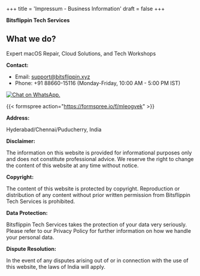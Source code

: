 +++
title = 'Impressum - Business Information'
draft = false
+++

**Bitsflippin Tech Services**

## What we do? 

Expert macOS Repair, Cloud Solutions, and Tech Workshops

**Contact:**

* Email: support@bitsflippin.xyz
* Phone: +91 88660-15116 (Monday-Friday, 10:00 AM - 5:00 PM IST)


[![Chat on WhatsApp.](/images/WhatsAppButtonGreenSmall.svg)](https://wa.me/918866015116)

{{< formspree action="https://formspree.io/f/mleogvek" >}}

**Address:**

Hyderabad/Chennai/Puducherry, India

**Disclaimer:**

The information on this website is provided for informational purposes only and does not constitute professional advice. We reserve the right to change the content of this website at any time without notice.

**Copyright:**

The content of this website is protected by copyright. Reproduction or distribution of any content without prior written permission from Bitsflippin Tech Services is prohibited.

**Data Protection:**

Bitsflippin Tech Services takes the protection of your data very seriously. Please refer to our Privacy Policy for further information on how we handle your personal data.

**Dispute Resolution:**

In the event of any disputes arising out of or in connection with the use of this website, the laws of India will apply.


